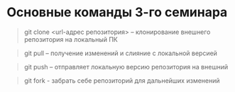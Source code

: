# Основные команды 3-го семинара

> git clone <url-адрес репозитория> – клонирование внешнего репозитория на  локальный ПК

> git pull – получение изменений и слияние с локальной версией

> git push – отправляет локальную версию репозитория на внешний

> git fork - забрать себе репозиторий для дальнейших изменений